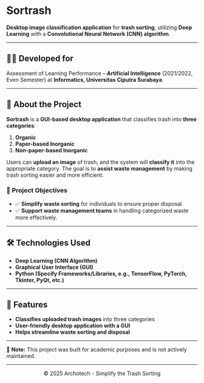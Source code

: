 # Sortrash  

**Desktop image classification application** for **trash sorting**, utilizing **Deep Learning** with a **Convolutional Neural Network (CNN) algorithm**.  

---

## 🧑‍💻 Developed for  
Assessment of Learning Performance – **Artificial Intelligence** (2021/2022, Even Semester) at **Informatics, Universitas Ciputra Surabaya**.  

---

## 📖 About the Project  
**Sortrash** is a **GUI-based desktop application** that classifies trash into **three categories**:  
1. **Organic**  
2. **Paper-based Inorganic**  
3. **Non-paper-based Inorganic**  

Users can **upload an image** of trash, and the system will **classify it** into the appropriate category. The goal is to **assist waste management** by making trash sorting easier and more efficient.  

### 🎯 Project Objectives  
- ✅ **Simplify waste sorting** for individuals to ensure proper disposal.  
- ✅ **Support waste management teams** in handling categorized waste more effectively.  

---

## 🛠️ Technologies Used  
- **Deep Learning (CNN Algorithm)**  
- **Graphical User Interface (GUI)**  
- **Python (Specify Frameworks/Libraries, e.g., TensorFlow, PyTorch, Tkinter, PyQt, etc.)**  

---

## 🚀 Features  
- **Classifies uploaded trash images** into three categories  
- **User-friendly desktop application with a GUI**  
- **Helps streamline waste sorting and disposal**  

---

📌 **Note:** This project was built for academic purposes and is not actively maintained.  

---

<p align="center"> &copy; 2025 Archotech - Simplify the Trash Sorting </p>  
